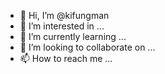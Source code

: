 - 👋 Hi, I’m @kifungman
- 👀 I’m interested in ...
- 🌱 I’m currently learning ...
- 💞️ I’m looking to collaborate on ...
- 📫 How to reach me ...

<!---
kifungman/kifungman is a ✨ special ✨ repository because its `README.md` (this file) appears on your GitHub profile.
You can click the Preview link to take a look at your changes.
--->
